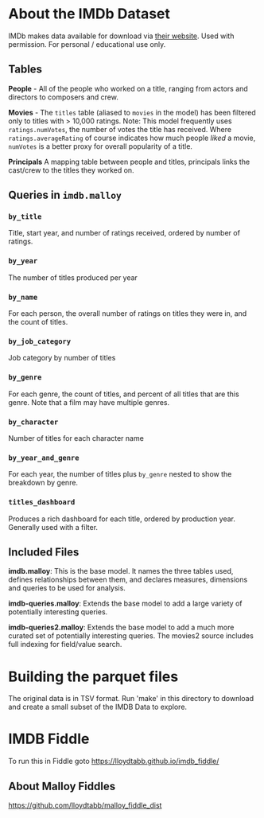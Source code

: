 # About the IMDb Dataset

IMDb makes data available for download via [their website](https://www.imdb.com/interfaces/). 
Used with permission. 
For personal / educational use only.


## Tables

**People** - All of the people who worked on a title, ranging from actors and directors to composers and crew.

**Movies** - The `titles` table (aliased to `movies` in the model) has been filtered only to titles with > 10,000 ratings. Note: This model frequently uses `ratings.numVotes`, the number of votes the title has received. Where `ratings.averageRating` of course indicates how much people _liked_ a movie, `numVotes` is a better proxy for overall popularity of a title. 

**Principals** A mapping table between people and titles, principals links the cast/crew to the titles they worked on.


## Queries in `imdb.malloy`

### <!--malloy-query model="imdb.malloy" source="movies2" query="by_title"--> `by_title`
Title, start year, and number of ratings received, ordered by number of ratings.

### <!--malloy-query model="imdb.malloy" source="movies2" query="by_year"--> `by_year`
The number of titles produced per year

### <!--malloy-query model="imdb.malloy" source="movies2" query="by_name"--> `by_name`
For each person, the overall number of ratings on titles they were in, and the count of titles.

### <!--malloy-query model="imdb.malloy" source="movies2" query="by_job_category"--> `by_job_category`
Job category by number of titles

### <!--malloy-query model="imdb.malloy" source="movies2" query="by_genre"--> `by_genre`
For each genre, the count of titles, and percent of all titles that are this genre. Note that a film may have multiple genres.

### <!--malloy-query model="imdb.malloy" source="movies2" query="by_character"--> `by_character`
Number of titles for each character name

### <!--malloy-query model="imdb.malloy" source="movies2" query="by_year_and_genre"--> `by_year_and_genre`
For each year, the number of titles plus `by_genre` nested to show the breakdown by genre.

### <!--malloy-query model="imdb.malloy" source="movies2" query="titles_dashboard"--> `titles_dashboard`
Produces a rich dashboard for each title, ordered by production year. Generally used with a filter.


## Included Files

**imdb.malloy**: This is the base model. It names the three tables used, defines relationships between them, and declares measures, dimensions and queries to be used for analysis.

**imdb-queries.malloy**: Extends the base model to add a large variety of potentially interesting queries.

**imdb-queries2.malloy**: Extends the base model to add a much more curated set of potentially interesting queries. The movies2 source includes full indexing for field/value search.

# Building the parquet files

The original data is in TSV format. Run 'make' in this directory to download and create a small subset of the IMDB Data to explore.

# IMDB Fiddle

To run this in Fiddle goto https://lloydtabb.github.io/imdb_fiddle/


## About Malloy Fiddles

https://github.com/lloydtabb/malloy_fiddle_dist
